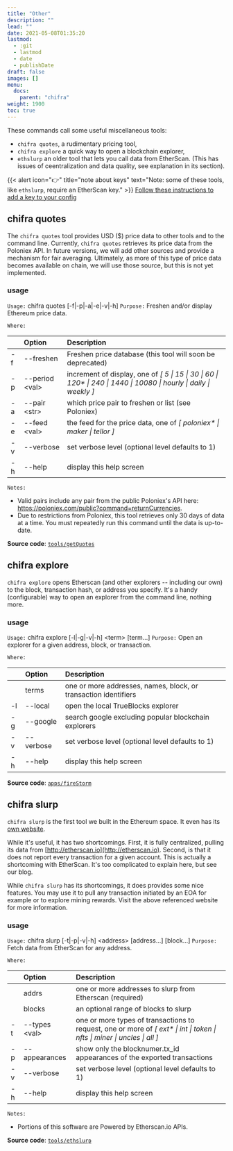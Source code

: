 ```yaml
---
title: "Other"
description: ""
lead: ""
date: 2021-05-08T01:35:20
lastmod:
  - :git
  - lastmod
  - date
  - publishDate
draft: false
images: []
menu:
  docs:
    parent: "chifra"
weight: 1900
toc: true
---
```

These commands call some useful miscellaneous tools:
* `chifra quotes`, a rudimentary pricing tool,
* `chifra explore` a quick way to open a blockchain explorer,
* `ethslurp` an older tool that lets you call data from EtherScan. (This has issues of ceentralization and data quality, see explanation in its section).

{{< alert icon="👉" title="note about keys"
text="Note: some of these tools, like `ethslurp`, require an EtherScan key." >}}
[Follow these instructions to add a key to your config](https://docs.trueblocks.io/docs/prologue/installing-trueblocks/#3-update-the-configs-for-your-rpc-and-api-keys)

## chifra quotes

The `chifra quotes` tool provides USD ($) price data to other tools and to the command line. Currently, `chifra quotes` retrieves its price data from the Poloniex API. In future versions, we will add other sources and provide a mechanism for fair averaging. Ultimately, as more of this type of price data becomes available on chain, we will use those source, but this is not yet implemented.

### usage

`Usage:`    chifra quotes [-f|-p|-a|-e|-v|-h]
`Purpose:`  Freshen and/or display Ethereum price data.

`Where:`

| | Option | Description |
| :----- | :----- | :---------- |
| -f | --freshen | Freshen price database (this tool will soon be deprecated) |
| -p | --period &lt;val&gt; | increment of display, one of *[ 5 \| 15 \| 30 \| 60 \| 120\* \| 240 \| 1440 \| 10080 \| hourly \| daily \| weekly ]* |
| -a | --pair &lt;str&gt; | which price pair to freshen or list (see Poloniex) |
| -e | --feed &lt;val&gt; | the feed for the price data, one of *[ poloniex\* \| maker \| tellor ]* |
| -v | --verbose | set verbose level (optional level defaults to 1) |
| -h | --help | display this help screen |

`Notes:`

- Valid pairs include any pair from the public Poloniex's API here:
  https://poloniex.com/public?command=returnCurrencies.
- Due to restrictions from Poloniex, this tool retrieves only 30 days of data
  at a time. You must repeatedly run this command until the data is up-to-date.

**Source code**: [`tools/getQuotes`](https://github.com/TrueBlocks/trueblocks-core/tree/master/src/tools/getQuotes)

## chifra explore

`chifra explore` opens Etherscan (and other explorers -- including our own) to the block, transaction hash, or address you specify. It's a handy (configurable) way to open an explorer from the command line, nothing more.

### usage

`Usage:`    chifra explore [-l|-g|-v|-h] &lt;term&gt; [term...]
`Purpose:`  Open an explorer for a given address, block, or transaction.

`Where:`

| | Option | Description |
| :----- | :----- | :---------- |
|  | terms | one or more addresses, names, block, or transaction identifiers |
| -l | --local | open the local TrueBlocks explorer |
| -g | --google | search google excluding popular blockchain explorers |
| -v | --verbose | set verbose level (optional level defaults to 1) |
| -h | --help | display this help screen |

**Source code**: [`apps/fireStorm`](https://github.com/TrueBlocks/trueblocks-core/tree/master/src/apps/fireStorm)

## chifra slurp

`chifra slurp` is the first tool we built in the Ethereum space. It even has its [own website](http://ethslurp.com).

While it's useful, it has two shortcomings. First, it is fully centralized, pulling its data from [http://etherscan.io](http://etherscan.io). Second, is that it does not report every transaction for a given account. This is actually a shortcoming with EtherScan. It's too complicated to explain here, but see our blog.

While `chifra slurp` has its shortcomings, it does provides some nice features. You may use it to pull any transaction initiated by an EOA for example or to explore mining rewards. Visit the above referenced website for more information.

### usage

`Usage:`    chifra slurp [-t|-p|-v|-h] &lt;address&gt; [address...] [block...]
`Purpose:`  Fetch data from EtherScan for any address.

`Where:`

| | Option | Description |
| :----- | :----- | :---------- |
|  | addrs | one or more addresses to slurp from Etherscan (required) |
|  | blocks | an optional range of blocks to slurp |
| -t | --types &lt;val&gt; | one or more types of transactions to request, one or more of *[ ext\* \| int \| token \| nfts \| miner \| uncles \| all ]* |
| -p | --appearances | show only the blocknumer.tx_id appearances of the exported transactions |
| -v | --verbose | set verbose level (optional level defaults to 1) |
| -h | --help | display this help screen |

`Notes:`

- Portions of this software are Powered by Etherscan.io APIs.

**Source code**: [`tools/ethslurp`](https://github.com/TrueBlocks/trueblocks-core/tree/master/src/tools/ethslurp)

